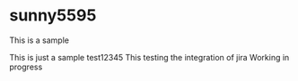 # sunny5595
This is a sample 


This is just a sample test12345
This testing the integration of jira
Working in progress
